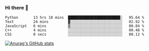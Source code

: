 ### Hi there 👋
<!--START_SECTION:waka-->

```text
Python       13 hrs 10 mins  ████████████████████████░   95.64 %
Text         24 mins         ▓░░░░░░░░░░░░░░░░░░░░░░░░   02.92 %
JavaScript   6 mins          ▒░░░░░░░░░░░░░░░░░░░░░░░░   00.84 %
C++          4 mins          ░░░░░░░░░░░░░░░░░░░░░░░░░   00.48 %
CSS          0 secs          ░░░░░░░░░░░░░░░░░░░░░░░░░   00.12 %
```

<!--END_SECTION:waka-->
[![Anurag's GitHub stats](https://github-readme-stats.vercel.app/api?username=Kevinbarrero)](https://github.com/anuraghazra/github-readme-stats)
<!--
**Kevinbarrero/Kevinbarrero** is a ✨ _special_ ✨ repository because its `README.md` (this file) appears on your GitHub profile.

Here are some ideas to get you started:

- 🔭 I’m currently working on ...
- 🌱 I’m currently learning ...
- 👯 I’m looking to collaborate on ...
- 🤔 I’m looking for help with ...
- 💬 Ask me about ...
- 📫 How to reach me: ...
- 😄 Pronouns: ...
- ⚡ Fun fact: ...

-->


